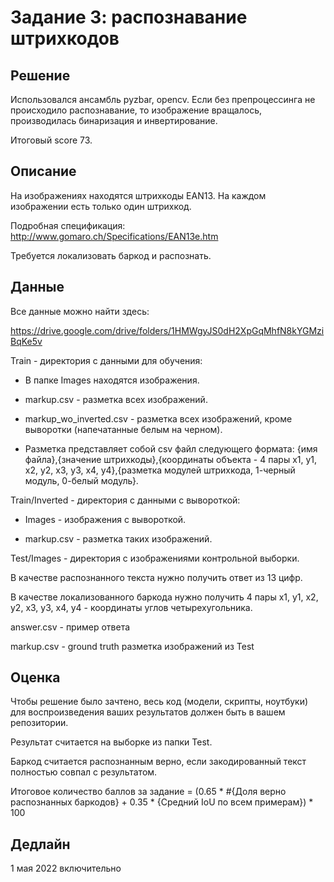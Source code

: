 # Задание 3: распознавание штрихкодов

## Решение

Использовался ансамбль pyzbar, opencv. Если без препроцессинга не происходило распознавание, то изображение вращалось, производилась бинаризация и инвертирование. 

Итоговый score 73.

## Описание
На изображениях находятся штрихкоды EAN13. На каждом изображении есть только один штрихкод.

Подробная спецификация: http://www.gomaro.ch/Specifications/EAN13e.htm

Требуется локализовать баркод и распознать.

## Данные
Все данные можно найти здесь:

https://drive.google.com/drive/folders/1HMWgyJS0dH2XpGqMhfN8kYGMziBqKe5v

Train - директория с данными для обучения:

- В папке Images находятся изображения.

- markup.csv - разметка всех изображений.

- markup_wo_inverted.csv - разметка всех изображений, кроме выворотки (напечатанные белым на черном).

- Разметка представляет собой csv файл следующего формата:
{имя файла},{значение штрихкоды},{координаты объекта - 4 пары x1, y1, x2, y2, x3, y3, x4, y4},{разметка модулей штрихкода, 1-черный модуль, 0-белый модуль}.


Train/Inverted - директория с данными с вывороткой:

- Images - изображения с вывороткой.

- markup.csv - разметка таких изображений.


Test/Images - директория с изображениями контрольной выборки.

В качестве распознанного текста нужно получить ответ из 13 цифр.

В качестве локализованного баркода нужно получить 4 пары x1, y1, x2, y2, x3, y3, x4, y4 - координаты углов четырехугольника. 


answer.csv - пример ответа

markup.csv - ground truth разметка изображений из Test


## Оценка
Чтобы решение было зачтено, весь код (модели, скрипты, ноутбуки) для воспроизведения ваших результатов должен быть в вашем репозитории.

Результат считается на выборке из папки Test.


Баркод считается распознанным верно, если закодированный текст полностью совпал с результатом.

Итоговое количество баллов за задание = (0.65 * #{Доля верно распознанных баркодов} + 0.35 * {Средний IoU по всем примерам}) * 100


## Дедлайн
1 мая 2022 включительно
